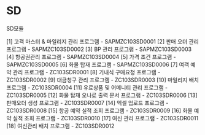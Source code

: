 # SD
SD모듈

[1] 고객 마스터 & 마일리지 관리 프로그램 - SAPMZC103SD0001
[2] 판매 오더 관리 프로그램 - SAPMZC103SD0002
[3] BP 관리 프로그램 - SAPMZC103SD0003
[4] 항공권관리 프로그램 - SAPMZC103SD0004
[5] 가격 조건 프로그램 - SAPMZC103SD0005
[6] 화물 탑재 프로그램 - SAPMZC103SD0006
[7] 여객 예약 관리 프로그램 - ZC103SDR0001
[8] 기내식 구매요청 프로그램 - ZC103SDR0002
[9] 대금청구 관리 프로그램 - ZC103SDR0003
[10] 마일리지 배치 프로그램 - ZC103SDR0004
[11] 유료상품 및 어메니티 관리 프로그램 - ZC103SDR0005
[12] 화물 탑재 오나료 출력 문서 프로그램 - ZC103SDR0006
[13] 판매오더 생성 프로그램 - ZC103SDR0007
[14] 엑셀 업로드 프로그램 - ZC103SDR0008
[15] 항공 예약 실적 조회 프로그램 - ZC103SDR0009
[16] 화물 예약 실적 조회 프로그램 - ZC103SDR0010
[17] 여신 관리 프로그램 - ZC103SDR0011
[18] 여신관리 배치 프로그램 - ZC103SDR0012
